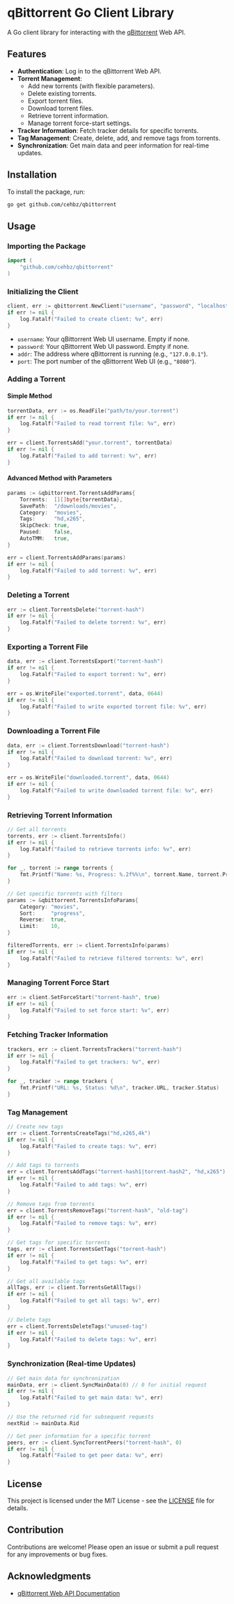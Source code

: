# qBittorrent Go Client Library

A Go client library for interacting with the [qBittorrent](https://www.qbittorrent.org/) Web API.

## Features

- **Authentication**: Log in to the qBittorrent Web API.
- **Torrent Management**:
  - Add new torrents (with flexible parameters).
  - Delete existing torrents.
  - Export torrent files.
  - Download torrent files.
  - Retrieve torrent information.
  - Manage torrent force-start settings.
- **Tracker Information**: Fetch tracker details for specific torrents.
- **Tag Management**: Create, delete, add, and remove tags from torrents.
- **Synchronization**: Get main data and peer information for real-time updates.

## Installation

To install the package, run:

```bash
go get github.com/cehbz/qbittorrent
```

## Usage

### Importing the Package

```go
import (
    "github.com/cehbz/qbittorrent"
)
```

### Initializing the Client

```go
client, err := qbittorrent.NewClient("username", "password", "localhost", "8080")
if err != nil {
    log.Fatalf("Failed to create client: %v", err)
}
```

- `username`: Your qBittorrent Web UI username. Empty if none.
- `password`: Your qBittorrent Web UI password. Empty if none.
- `addr`: The address where qBittorrent is running (e.g., `"127.0.0.1"`).
- `port`: The port number of the qBittorrent Web UI (e.g., `"8080"`).

### Adding a Torrent

#### Simple Method
```go
torrentData, err := os.ReadFile("path/to/your.torrent")
if err != nil {
    log.Fatalf("Failed to read torrent file: %v", err)
}

err = client.TorrentsAdd("your.torrent", torrentData)
if err != nil {
    log.Fatalf("Failed to add torrent: %v", err)
}
```

#### Advanced Method with Parameters
```go
params := &qbittorrent.TorrentsAddParams{
    Torrents:  [][]byte{torrentData},
    SavePath:  "/downloads/movies",
    Category:  "movies",
    Tags:      "hd,x265",
    SkipCheck: true,
    Paused:    false,
    AutoTMM:   true,
}

err = client.TorrentsAddParams(params)
if err != nil {
    log.Fatalf("Failed to add torrent: %v", err)
}
```

### Deleting a Torrent

```go
err := client.TorrentsDelete("torrent-hash")
if err != nil {
    log.Fatalf("Failed to delete torrent: %v", err)
}
```

### Exporting a Torrent File

```go
data, err := client.TorrentsExport("torrent-hash")
if err != nil {
    log.Fatalf("Failed to export torrent: %v", err)
}

err = os.WriteFile("exported.torrent", data, 0644)
if err != nil {
    log.Fatalf("Failed to write exported torrent file: %v", err)
}
```

### Downloading a Torrent File

```go
data, err := client.TorrentsDownload("torrent-hash")
if err != nil {
    log.Fatalf("Failed to download torrent: %v", err)
}

err = os.WriteFile("downloaded.torrent", data, 0644)
if err != nil {
    log.Fatalf("Failed to write downloaded torrent file: %v", err)
}
```

### Retrieving Torrent Information

```go
// Get all torrents
torrents, err := client.TorrentsInfo()
if err != nil {
    log.Fatalf("Failed to retrieve torrents info: %v", err)
}

for _, torrent := range torrents {
    fmt.Printf("Name: %s, Progress: %.2f%%\n", torrent.Name, torrent.Progress*100)
}

// Get specific torrents with filters
params := &qbittorrent.TorrentsInfoParams{
    Category: "movies",
    Sort:     "progress",
    Reverse:  true,
    Limit:    10,
}

filteredTorrents, err := client.TorrentsInfo(params)
if err != nil {
    log.Fatalf("Failed to retrieve filtered torrents: %v", err)
}
```

### Managing Torrent Force Start

```go
err := client.SetForceStart("torrent-hash", true)
if err != nil {
    log.Fatalf("Failed to set force start: %v", err)
}
```

### Fetching Tracker Information

```go
trackers, err := client.TorrentsTrackers("torrent-hash")
if err != nil {
    log.Fatalf("Failed to get trackers: %v", err)
}

for _, tracker := range trackers {
    fmt.Printf("URL: %s, Status: %d\n", tracker.URL, tracker.Status)
}
```

### Tag Management

```go
// Create new tags
err := client.TorrentsCreateTags("hd,x265,4k")
if err != nil {
    log.Fatalf("Failed to create tags: %v", err)
}

// Add tags to torrents
err = client.TorrentsAddTags("torrent-hash1|torrent-hash2", "hd,x265")
if err != nil {
    log.Fatalf("Failed to add tags: %v", err)
}

// Remove tags from torrents
err = client.TorrentsRemoveTags("torrent-hash", "old-tag")
if err != nil {
    log.Fatalf("Failed to remove tags: %v", err)
}

// Get tags for specific torrents
tags, err := client.TorrentsGetTags("torrent-hash")
if err != nil {
    log.Fatalf("Failed to get tags: %v", err)
}

// Get all available tags
allTags, err := client.TorrentsGetAllTags()
if err != nil {
    log.Fatalf("Failed to get all tags: %v", err)
}

// Delete tags
err = client.TorrentsDeleteTags("unused-tag")
if err != nil {
    log.Fatalf("Failed to delete tags: %v", err)
}
```

### Synchronization (Real-time Updates)

```go
// Get main data for synchronization
mainData, err := client.SyncMainData(0) // 0 for initial request
if err != nil {
    log.Fatalf("Failed to get main data: %v", err)
}

// Use the returned rid for subsequent requests
nextRid := mainData.Rid

// Get peer information for a specific torrent
peers, err := client.SyncTorrentPeers("torrent-hash", 0)
if err != nil {
    log.Fatalf("Failed to get peer data: %v", err)
}
```

## License

This project is licensed under the MIT License - see the [LICENSE](LICENSE) file for details.

## Contribution

Contributions are welcome! Please open an issue or submit a pull request for any improvements or bug fixes.

## Acknowledgments

- [qBittorrent Web API Documentation](https://github.com/qbittorrent/qBittorrent/wiki#WebUI-API)
